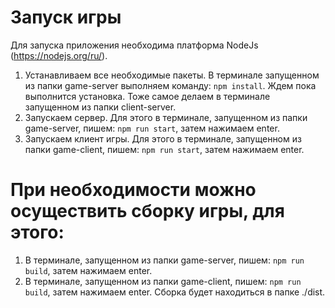 **Запуск игры**
=====================
Для запуска приложения необходима платформа NodeJs (https://nodejs.org/ru/).

1. Устанавливаем все необходимые пакеты.
   В терминале запущенном из папки game-server выполняем команду: `npm install`. Ждем пока выполнится установка.
   Тоже самое делаем в терминале запущенном из папки client-server.
2. Запускаем сервер.
Для этого в терминале, запущенном из папки game-server, пишем: `npm run start`, затем нажимаем enter.
3. Запускаем клиент игры.
Для этого в терминале, запущенном из папки game-client, пишем: `npm run start`, затем нажимаем enter.

**При необходимости можно осуществить сборку игры, для этого:**
=====================
1. В терминале, запущенном из папки game-server, пишем: `npm run build`, затем нажимаем enter.
2. В терминале, запущенном из папки game-client, пишем: `npm run build`, затем нажимаем enter.
 Сборка будет находиться в папке ./dist.
